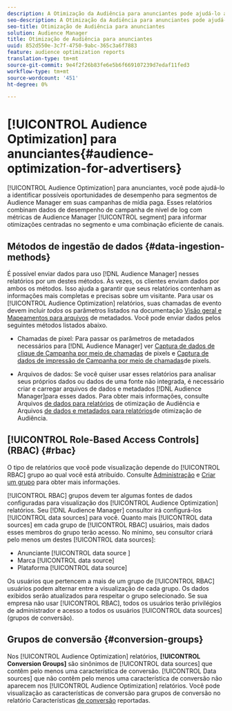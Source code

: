 ```yaml
---
description: A Otimização da Audiência para anunciantes pode ajudá-lo a identificar possíveis oportunidades de desempenho para segmentos de Audience Manager nas campanhas de mídia paga. Esses relatórios combinam dados de desempenho de campanha de nível de log com métricas de segmento de Audience Manager para informar otimizações centradas no segmento e uma combinação eficiente de canais.
seo-description: A Otimização da Audiência para anunciantes pode ajudá-lo a identificar possíveis oportunidades de desempenho para segmentos de Audience Manager nas campanhas de mídia paga. Esses relatórios combinam dados de desempenho de campanha de nível de log com métricas de segmento de Audience Manager para informar otimizações centradas no segmento e uma combinação eficiente de canais.
seo-title: Otimização de Audiência para anunciantes
solution: Audience Manager
title: Otimização de Audiência para anunciantes
uuid: 852d550e-3c7f-4750-9abc-365c3a6f7883
feature: audience optimization reports
translation-type: tm+mt
source-git-commit: 9e4f2f26b83fe6e5b6f669107239d7edaf11fed3
workflow-type: tm+mt
source-wordcount: '451'
ht-degree: 0%

---
```



# [!UICONTROL Audience Optimization] para anunciantes{#audience-optimization-for-advertisers}

[!UICONTROL Audience Optimization] para anunciantes, você pode ajudá-lo a identificar possíveis oportunidades de desempenho para segmentos de Audience Manager em suas campanhas de mídia paga. Esses relatórios combinam dados de desempenho de campanha de nível de log com métricas de Audience Manager [!UICONTROL segment] para informar otimizações centradas no segmento e uma combinação eficiente de canais.

## Métodos de ingestão de dados {#data-ingestion-methods}

É possível enviar dados para uso [!DNL Audience Manager] nesses relatórios por um destes métodos. Às vezes, os clientes enviam dados por ambos os métodos. Isso ajuda a garantir que seus relatórios contenham as informações mais completas e precisas sobre um visitante. Para usar os [!UICONTROL Audience Optimization] relatórios, suas chamadas de evento devem incluir *todos* os parâmetros listados na documentação [Visão geral e Mapeamentos para arquivos](../../../reporting/audience-optimization-reports/metadata-files-intro/metadata-file-overview.md) de metadados. Você pode enviar dados pelos seguintes métodos listados abaixo.

* Chamadas de pixel: Para passar os parâmetros de metadados necessários para [!DNL Audience Manager] ver [Captura de dados de clique de Campanha por meio de chamadas](../../../integration/media-data-integration/click-data-pixels.md) de pixels e [Captura de dados de impressão de Campanha por meio de chamadas](../../../integration/media-data-integration/impression-data-pixels.md)de pixels.

* Arquivos de dados: Se você quiser usar esses relatórios para analisar seus próprios dados ou dados de uma fonte não integrada, é necessário criar e carregar arquivos de dados e metadados [!DNL Audience Manager]para esses dados. Para obter mais informações, consulte Arquivos [de dados para relatórios](../../../reporting/audience-optimization-reports/metadata-files-intro/datafiles-intro.md) de otimização de Audiência e Arquivos [de dados e metadados para relatórios](../../../reporting/audience-optimization-reports/metadata-files-intro/metadata-files-intro.md)de otimização de Audiência.

## [!UICONTROL Role-Based Access Controls] (RBAC) {#rbac}

O tipo de relatórios que você pode visualização depende do [!UICONTROL RBAC] grupo ao qual você está atribuído. Consulte [Administração](../../../features/administration/administration-overview.md) e [Criar um grupo](../../../features/administration/administration-overview.md#create-group) para obter mais informações.

[!UICONTROL RBAC] grupos devem ter algumas fontes de dados configuradas para visualização dos [!UICONTROL Audience Optimization] relatórios. Seu [!DNL Audience Manager] consultor irá configurá-los [!UICONTROL data sources] para você. Quanto mais [!UICONTROL data sources] em cada grupo de [!UICONTROL RBAC] usuários, mais dados esses membros do grupo terão acesso. No mínimo, seu consultor criará pelo menos um destes [!UICONTROL data sources]:

* Anunciante [!UICONTROL data source ]
* Marca [!UICONTROL data source]
* Plataforma [!UICONTROL data source]

Os usuários que pertencem a mais de um grupo de [!UICONTROL RBAC] usuários podem alternar entre a visualização de cada grupo. Os dados exibidos serão atualizados para respeitar o grupo selecionado. Se sua empresa não usar [!UICONTROL RBAC], todos os usuários terão privilégios de administrador e acesso a todos os usuários [!UICONTROL data sources] (grupos de conversão).

## Grupos de conversão {#conversion-groups}

Nos [!UICONTROL Audience Optimization] relatórios, **[!UICONTROL Conversion Groups]** são sinônimos de [!UICONTROL data sources] que contêm pelo menos uma característica de conversão. [!UICONTROL Data sources] que não contêm pelo menos uma característica de conversão não aparecem nos [!UICONTROL Audience Optimization] relatórios. Você pode visualização as características de conversão para grupos de conversão no relatório Características [de conversão](../../../reporting/audience-optimization-reports/aor-advertisers/reported-conversion-traits.md) reportadas.
